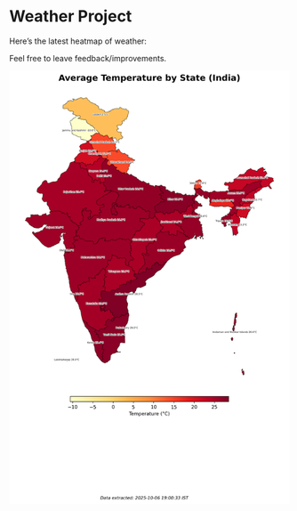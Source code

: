 # Weather Project

Here’s the latest heatmap of weather:

Feel free to leave feedback/improvements.

![India Heatmap](docs/assets/india_heatmap.png?v=E3C47B)
